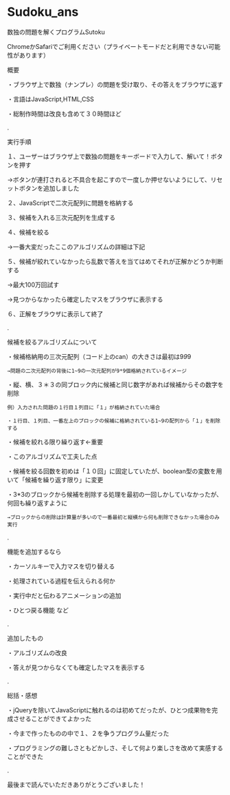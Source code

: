 # Sudoku_ans

数独の問題を解くプログラムSutoku

ChromeかSafariでご利用ください（プライベートモードだと利用できない可能性があります）

概要

・ブラウザ上で数独（ナンプレ）の問題を受け取り、その答えをブラウザに返す

・言語はJavaScript,HTML,CSS

・総制作時間は改良も含めて３０時間ほど

.

実行手順

１、ユーザーはブラウザ上で数独の問題をキーボードで入力して、解いて！ボタンを押す

→ボタンが連打されると不具合を起こすので一度しか押せないようにして、リセットボタンを追加しました

２、JavaScriptで二次元配列に問題を格納する

３、候補を入れる三次元配列を生成する

４、候補を絞る

→一番大変だったここのアルゴリズムの詳細は下記

５、候補が絞れていなかったら乱数で答えを当てはめてそれが正解かどうか判断する

→最大100万回試す

→見つからなかったら確定したマスをブラウザに表示する

６、正解をブラウザに表示して終了

.

候補を絞るアルゴリズムについて

・候補格納用の三次元配列（コード上のcan）の大きさは最初は9*9*9

    →問題の二次元配列の背後に1~9の一次元配列が9*9個格納されているイメージ
  
・縦、横、３＊３の同ブロック内に候補と同じ数字があれば候補からその数字を削除

    例）入力された問題の１行目１列目に「１」が格納されていた場合
  
    ・１行目、１列目、一番左上のブロックの候補に格納されている1~9の配列から「１」を削除する
    
・候補を絞れる限り繰り返す←重要

・このアルゴリズムで工夫した点

  ・候補を絞る回数を初めは「１０回」に固定していたが、boolean型の変数を用いて「候補を繰り返す限り」に変更
  
  ・3*3のブロックから候補を削除する処理を最初の一回しかしていなかったが、何回も繰り返すように
  
    →ブロックからの削除は計算量が多いので一番最初と縦横から何も削除できなかった場合のみ実行

.

機能を追加するなら

・カーソルキーで入力マスを切り替える

・処理されている過程を伝えられる何か

・実行中だと伝わるアニメーションの追加

・ひとつ戻る機能            など

.

追加したもの

・アルゴリズムの改良

・答えが見つからなくても確定したマスを表示する

.

総括・感想

・jQueryを除いてJavaScriptに触れるのは初めてだったが、ひとつ成果物を完成させることができてよかった

・今まで作ったものの中で１、２を争うプログラム量だった

・プログラミングの難しさともどかしさ、そして何より楽しさを改めて実感することができた

.

最後まで読んでいただきありがとうございました！
